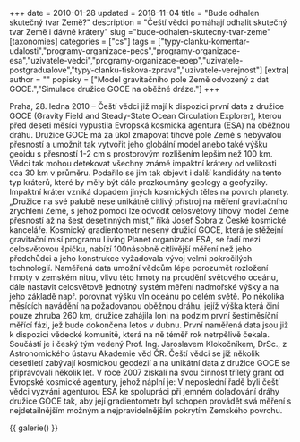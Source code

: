 +++
date = 2010-01-28
updated = 2018-11-04
title = "Bude odhalen skutečný tvar Země?"
description = "Čeští vědci pomáhají odhalit skutečný tvar Země i dávné krátery"
slug ="bude-odhalen-skutecny-tvar-zeme"
[taxonomies]
categories = ["cs"]
tags = ["typy-clanku-komentar-udalosti","programy-organizace-pecs","programy-organizace-esa","uzivatele-vedci","programy-organizace-eoep","uzivatele-postgradualove","typy-clanku-tiskova-zprava","uzivatele-verejnost"]
[extra]
author = ""
popisky = ["Model gravitačního pole Země odvozený z dat GOCE.","Simulace družice GOCE na oběžné dráze."]
+++

Praha, 28. ledna 2010 – Čeští vědci již mají k dispozici první data z družice GOCE (Gravity Field and Steady-State Ocean Circulation Explorer), kterou před deseti měsíci vypustila Evropská kosmická agentura (ESA) na oběžnou dráhu. Družice GOCE má za úkol zmapovat tíhové pole Země s nebývalou přesností a umožnit tak vytvořit jeho globální model anebo také výšku geoidu s přesností 1-2 cm s prostorovým rozlišením lepším než 100 km. Vědci tak mohou detekovat všechny známé impaktní krátery od velikosti cca 30 km v průměru. Podařilo se jim tak objevit i další kandidáty na tento typ kráterů, které by měly být dále prozkoumány geology a geofyziky. Impaktní kráter vzniká dopadem jiných kosmických těles na povrch planety. „Družice na své palubě nese unikátně citlivý přístroj na měření gravitačního zrychlení Země, s jehož pomocí lze odvodit celosvětový tíhový model Země přesností až na šest desetinných míst,“ říká Josef Šobra z České kosmické kanceláře. Kosmický gradientometr nesený družicí GOCE, která je stěžejní gravitační misí programu Living Planet organizace ESA, se řadí mezi celosvětovou špičku, nabízí 100násobně citlivější měření než jeho předchůdci a jeho konstrukce vyžadovala vývoj velmi pokročilých technologií. Naměřená data umožní vědcům lépe porozumět rozložení hmoty v zemském nitru, vlivu této hmoty na proudění světového oceánu, dále nastavit celosvětově jednotný systém měření nadmořské výšky a na jeho základě např. porovnat výšku vln oceánu po celém světě. Po několika měsících navádění na požadovanou oběžnou dráhu, jejíž výška která činí pouze zhruba 260 km, družice zahájila loni na podzim první šestiměsíční měřící fázi, jež bude dokončena letos v dubnu. První naměřená data jsou již k dispozici vědecké komunitě, která na ně téměř rok netrpělivě čekala. Součástí je i český tým vedený Prof. Ing. Jaroslavem Klokočníkem, DrSc., z Astronomického ústavu Akademie věd ČR. Čeští vědci se již několik desetiletí zabývají kosmickou geodézií a na unikátní data z družice GOCE se připravovali několik let. V roce 2007 získali na svou činnost tříletý grant od Evropské kosmické agentury, jehož náplní je: V neposlední řadě byli čeští vědci vyzváni agenturou ESA ke spolupráci při jemném dolaďování dráhy družice GOCE tak, aby její gradientometr byl schopen provádět svá měření s nejdetailnějším možným a nejpravidelnějším pokrytím Zemského povrchu.

{{ galerie() }}
